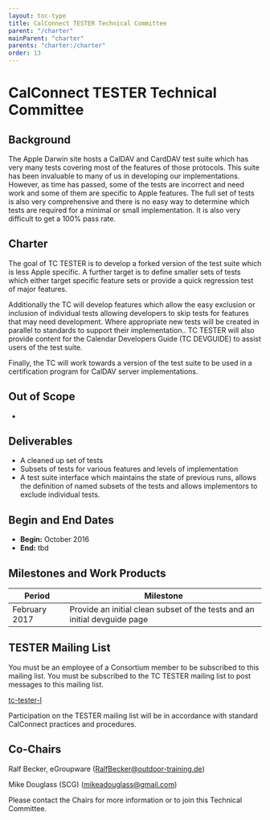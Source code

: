 ```yaml
---
layout: toc-type
title: CalConnect TESTER Technical Committee
parent: "/charter"
mainParent: "charter"
parents: "charter:/charter"
order: 13
---
```


# CalConnect TESTER Technical Committee

## Background

The Apple Darwin site hosts a CalDAV and CardDAV test suite which has very many tests covering most of the features of those protocols. This suite has been invaluable to many of us in developing our implementations. However, as time has passed, some of the tests are incorrect and need work and some of them are specific to Apple features. The full set of tests is also very comprehensive and there is no easy way to determine which tests are required for a minimal or small implementation. It is also very difficult to get a 100% pass rate.

## Charter

The goal of TC TESTER is to develop a forked version of the test suite which is less Apple specific. A further target is to define smaller sets of tests which either target specific feature sets or provide a quick regression test of major features.

Additionally the TC will develop features which allow the easy exclusion or inclusion of individual tests allowing developers to skip tests for features that may need development. Where appropriate new tests will be created in parallel to standards to support their implementation.. TC TESTER will also provide content for the Calendar Developers Guide (TC DEVGUIDE) to assist users of the test suite.

Finally, the TC will work towards a version of the test suite to be used in a certification program for CalDAV server implementations. 

## Out of Scope 

- 
 
## Deliverables

- A cleaned up set of tests
- Subsets of tests for various features and levels of implementation
- A test suite interface which maintains the state of previous runs, allows the definition of named subsets of the tests and allows implementors to exclude individual tests.

## Begin and End Dates

* **Begin:** October 2016
* **End:** tbd

## Milestones and Work Products

| Period | Milestone |
| --- | --- |
| February 2017 | Provide an initial clean subset of the tests and an initial devguide page |

## TESTER Mailing List

You must be an employee of a Consortium member to be subscribed to this mailing list.
You must be subscribed to the TC TESTER mailing list to post messages to this mailing list.

[tc-tester-l](mailto:tc-tester-l@lists.calconnect.org)

Participation on the TESTER mailing list will be in accordance with standard CalConnect practices and procedures.

## Co-Chairs 

Ralf Becker, eGroupware ([RalfBecker@outdoor-training.de](RalfBecker@outdoor-training.de))

Mike Douglass (SCG) ([mikeadouglass@gmail.com](mikeadouglass@gmail.com))

Please contact the Chairs for more information or to join this Technical Committee.
